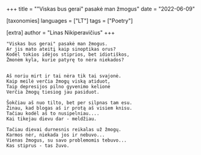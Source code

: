 +++
title = "\"Viskas bus gerai\" pasakė man žmogus"
date = "2022-06-09"

[taxonomies]
languages = ["LT"]
tags = ["Poetry"]

[extra]
author = "Linas Nikiperavičius"
+++
```
"Viskas bus gerai" pasakė man žmogus.
Ar jis mato ateitį kaip sinoptikas orus?
Kodėl tokios idėjos stiprios, bet idiotiškos,
Žmonėm kyla, kurie patyrę to nėra niekados?
```
<!-- more -->
```

Aš noriu mirt ir tai nėra tik tai svajonė.
Kaip meilė verčia žmogų viską atiduot,
Taip depresijos pilno gyvenimo kelionė
Verčia žmogų tiesiog jau pasiduot.

Šokčiau aš nuo tilto, bet per silpnas tam esu.
Žinau, kad blogas aš ir protą aš visiem knisu.
Tačiau kodėl aš to nusipelniau....
Kai tikejau dievu dar - meldžiau.

Tačiau dievai durnesnis reikalas už žmogų.
Karmos nėr, niekada jos ir nebuvo...
Vienas žmogus, su savo problemomis tebuvo...
Kas stiprus - tas žuvo.
```
